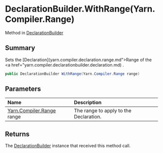# DeclarationBuilder.WithRange(Yarn.Compiler.Range)

Method in [DeclarationBuilder](/docs/api/csharp/yarn.compiler.declarationbuilder.md)

## Summary


Sets the  [Declaration](yarn.compiler.declaration.range.md">Range</a>  of the  <a href="yarn.compiler.declarationbuilder.declaration.md) .


```csharp
public DeclarationBuilder WithRange(Yarn.Compiler.Range range)
```

## Parameters

|Name|Description|
|:---|:---|
|[Yarn.Compiler.Range](/docs/api/csharp/yarn.compiler.range.md) range|The range to apply to the Declaration.|

## Returns

The  [DeclarationBuilder](yarn.compiler.declarationbuilder.md)  instance that received
this method call.

